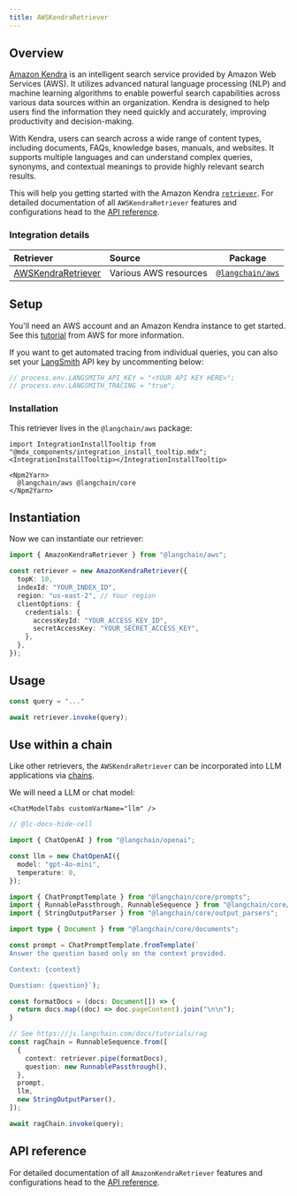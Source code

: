 ```yaml
---
title: AWSKendraRetriever
---
```


## Overview

[Amazon Kendra](https://aws.amazon.com/kendra/) is an intelligent search service provided by Amazon Web Services (AWS).
It utilizes advanced natural language processing (NLP) and machine learning algorithms to enable powerful search capabilities across various data sources within an organization.
Kendra is designed to help users find the information they need quickly and accurately, improving productivity and decision-making.

With Kendra, users can search across a wide range of content types, including documents, FAQs, knowledge bases, manuals, and websites.
It supports multiple languages and can understand complex queries, synonyms, and contextual meanings to provide highly relevant search results.

This will help you getting started with the Amazon Kendra [`retriever`](/oss/concepts/retrievers). For detailed documentation of all `AWSKendraRetriever` features and configurations head to the [API reference](https://api.js.langchain.com/classes/langchain_aws.AmazonKendraRetriever.html).

### Integration details

| Retriever | Source | Package |
| :--- | :--- | :---: |
[AWSKendraRetriever](https://api.js.langchain.com/classes/langchain_aws.AmazonKendraRetriever.html) | Various AWS resources | [`@langchain/aws`](https://www.npmjs.com/package/@langchain/aws) |

## Setup

You'll need an AWS account and an Amazon Kendra instance to get started. See this [tutorial](https://docs.aws.amazon.com/kendra/latest/dg/getting-started.html) from AWS for more information.

If you want to get automated tracing from individual queries, you can also set your [LangSmith](https://docs.smith.langchain.com/) API key by uncommenting below:

```typescript
// process.env.LANGSMITH_API_KEY = "<YOUR API KEY HERE>";
// process.env.LANGSMITH_TRACING = "true";
```

### Installation

This retriever lives in the `@langchain/aws` package:

```{=mdx}
import IntegrationInstallTooltip from "@mdx_components/integration_install_tooltip.mdx";
<IntegrationInstallTooltip></IntegrationInstallTooltip>

<Npm2Yarn>
  @langchain/aws @langchain/core
</Npm2Yarn>
```
## Instantiation

Now we can instantiate our retriever:


```typescript
import { AmazonKendraRetriever } from "@langchain/aws";

const retriever = new AmazonKendraRetriever({
  topK: 10,
  indexId: "YOUR_INDEX_ID",
  region: "us-east-2", // Your region
  clientOptions: {
    credentials: {
      accessKeyId: "YOUR_ACCESS_KEY_ID",
      secretAccessKey: "YOUR_SECRET_ACCESS_KEY",
    },
  },
});
```
## Usage


```typescript
const query = "..."

await retriever.invoke(query);
```
## Use within a chain

Like other retrievers, the `AWSKendraRetriever` can be incorporated into LLM applications via [chains](/oss/how-to/sequence/).

We will need a LLM or chat model:

```{=mdx}
<ChatModelTabs customVarName="llm" />
```
```typescript
// @lc-docs-hide-cell

import { ChatOpenAI } from "@langchain/openai";

const llm = new ChatOpenAI({
  model: "gpt-4o-mini",
  temperature: 0,
});
```


```typescript
import { ChatPromptTemplate } from "@langchain/core/prompts";
import { RunnablePassthrough, RunnableSequence } from "@langchain/core/runnables";
import { StringOutputParser } from "@langchain/core/output_parsers";

import type { Document } from "@langchain/core/documents";

const prompt = ChatPromptTemplate.fromTemplate(`
Answer the question based only on the context provided.

Context: {context}

Question: {question}`);

const formatDocs = (docs: Document[]) => {
  return docs.map((doc) => doc.pageContent).join("\n\n");
}

// See https://js.langchain.com/docs/tutorials/rag
const ragChain = RunnableSequence.from([
  {
    context: retriever.pipe(formatDocs),
    question: new RunnablePassthrough(),
  },
  prompt,
  llm,
  new StringOutputParser(),
]);
```


```typescript
await ragChain.invoke(query);
```

## API reference

For detailed documentation of all `AmazonKendraRetriever` features and configurations head to the [API reference](https://api.js.langchain.com/classes/langchain_aws.AmazonKendraRetriever.html).
